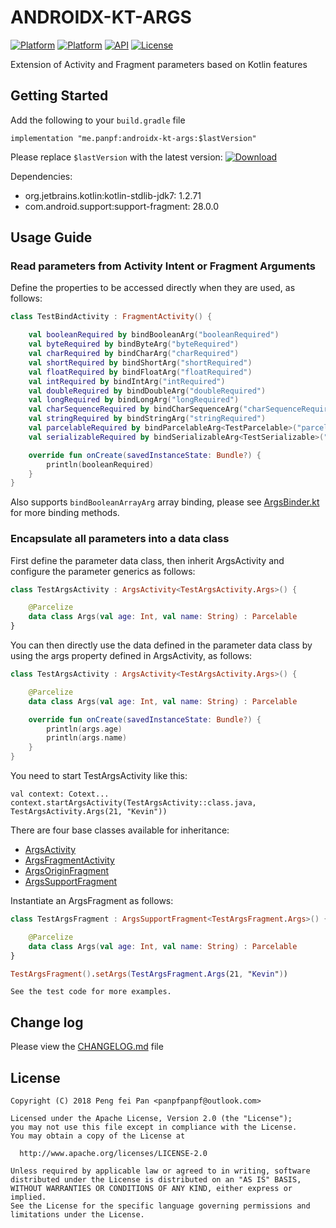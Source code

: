 # ANDROIDX-KT-ARGS

[![Platform][platform_android_icon]][platform_android_link]
[![Platform][platform_kotlin_icon]][platform_kotlin_link]
[![API][min_api_icon]][min_api_link]
[![License][license_icon]][license_link]

Extension of Activity and Fragment parameters based on Kotlin features

## Getting Started

Add the following to your `build.gradle` file

```grovvy
implementation "me.panpf:androidx-kt-args:$lastVersion"
```

Please replace `$lastVersion` with the latest version: [![Download][version_icon]][version_link]

Dependencies:
* org.jetbrains.kotlin:kotlin-stdlib-jdk7: 1.2.71
* com.android.support:support-fragment: 28.0.0

## Usage Guide

### Read parameters from Activity Intent or Fragment Arguments

Define the properties to be accessed directly when they are used, as follows:

```kotlin
class TestBindActivity : FragmentActivity() {

    val booleanRequired by bindBooleanArg("booleanRequired")
    val byteRequired by bindByteArg("byteRequired")
    val charRequired by bindCharArg("charRequired")
    val shortRequired by bindShortArg("shortRequired")
    val floatRequired by bindFloatArg("floatRequired")
    val intRequired by bindIntArg("intRequired")
    val doubleRequired by bindDoubleArg("doubleRequired")
    val longRequired by bindLongArg("longRequired")
    val charSequenceRequired by bindCharSequenceArg("charSequenceRequired")
    val stringRequired by bindStringArg("stringRequired")
    val parcelableRequired by bindParcelableArg<TestParcelable>("parcelableRequired")
    val serializableRequired by bindSerializableArg<TestSerializable>("serializableRequired")

    override fun onCreate(savedInstanceState: Bundle?) {
        println(booleanRequired)
    }
}
```

Also supports `bindBooleanArrayArg` array binding, please see [ArgsBinder.kt] for more binding methods.

### Encapsulate all parameters into a data class

First define the parameter data class, then inherit ArgsActivity and configure the parameter generics as follows:

```kotlin
class TestArgsActivity : ArgsActivity<TestArgsActivity.Args>() {

    @Parcelize
    data class Args(val age: Int, val name: String) : Parcelable
}
```

You can then directly use the data defined in the parameter data class by using the args property defined in ArgsActivity, as follows:

```kotlin
class TestArgsActivity : ArgsActivity<TestArgsActivity.Args>() {

    @Parcelize
    data class Args(val age: Int, val name: String) : Parcelable

    override fun onCreate(savedInstanceState: Bundle?) {
        println(args.age)
        println(args.name)
    }
}
```

You need to start TestArgsActivity like this:

```
val context: Cotext...
context.startArgsActivity(TestArgsActivity::class.java, TestArgsActivity.Args(21, "Kevin"))
```

There are four base classes available for inheritance:
* [ArgsActivity][ArgsActivity.kt]
* [ArgsFragmentActivity][ArgsActivity.kt]
* [ArgsOriginFragment][ArgsFragment.kt]
* [ArgsSupportFragment][ArgsFragment.kt]

Instantiate an ArgsFragment as follows:

```kotlin
class TestArgsFragment : ArgsSupportFragment<TestArgsFragment.Args>() {

    @Parcelize
    data class Args(val age: Int, val name: String) : Parcelable
}

TestArgsFragment().setArgs(TestArgsFragment.Args(21, "Kevin"))
```

`See the test code for more examples.`

## Change log

Please view the [CHANGELOG.md] file


## License
    Copyright (C) 2018 Peng fei Pan <panpfpanpf@outlook.com>

    Licensed under the Apache License, Version 2.0 (the "License");
    you may not use this file except in compliance with the License.
    You may obtain a copy of the License at

      http://www.apache.org/licenses/LICENSE-2.0

    Unless required by applicable law or agreed to in writing, software
    distributed under the License is distributed on an "AS IS" BASIS,
    WITHOUT WARRANTIES OR CONDITIONS OF ANY KIND, either express or implied.
    See the License for the specific language governing permissions and
    limitations under the License.


[platform_android_icon]: https://img.shields.io/badge/Platform-Android-brightgreen.svg
[platform_android_link]: https://android.com
[platform_kotlin_icon]: https://img.shields.io/badge/Platform-Kotlin-blue.svg
[platform_kotlin_link]: http://kotlinlang.org
[min_api_icon]: https://img.shields.io/badge/API-16%2B-orange.svg
[min_api_link]: https://developer.android.com/about/dashboards/
[license_icon]: https://img.shields.io/badge/License-Apache%202-blue.svg
[license_link]: https://www.apache.org/licenses/LICENSE-2.0
[version_icon]: https://api.bintray.com/packages/panpf/maven/androidx-kt-args/images/download.svg
[version_link]: https://bintray.com/panpf/maven/androidx-kt-args/_latestVersion

[CHANGELOG.md]: CHANGELOG.md
[ArgsBinder.kt]: src/main/java/me/panpf/androidxkt/args/ArgsBinder.kt
[ArgsActivity.kt]: src/main/java/me/panpf/androidxkt/args/ArgsActivity.kt
[ArgsFragment.kt]: src/main/java/me/panpf/androidxkt/args/ArgsFragment.kt